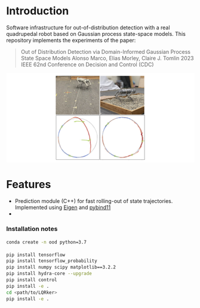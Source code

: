 # Introduction
Software infrastructure for out-of-distribution detection with a real quadrupedal robot based on Gaussian process state-space models. This repository implements the experiments of the paper:

> Out of Distribution Detection via Domain-Informed Gaussian Process State Space Models
> Alonso Marco, Elias Morley, Claire J. Tomlin
> 2023 IEEE 62nd Conference on Decision and Control (CDC)

![daisy](pics/eye_catcher2_wide.png)

Features
========
+ Prediction module (C++) for fast rolling-out of state trajectories. Implemented using [Eigen](https://eigen.tuxfamily.org/) and [pybind11](https://github.com/pybind/pybind11)
+ 



### Installation notes

```bash
conda create -n ood python=3.7

pip install tensorflow
pip install tensorflow_probability
pip install numpy scipy matplotlib==3.2.2
pip install hydra-core --upgrade
pip install control
pip install -e .
cd <path/to/LQRker>
pip install -e .
```